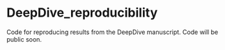 # DeepDive_reproducibility
Code for reproducing results from the  DeepDive manuscript. Code will be public soon.

